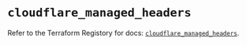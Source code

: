 # `cloudflare_managed_headers`

Refer to the Terraform Registory for docs: [`cloudflare_managed_headers`](https://www.terraform.io/docs/providers/cloudflare/r/managed_headers).
